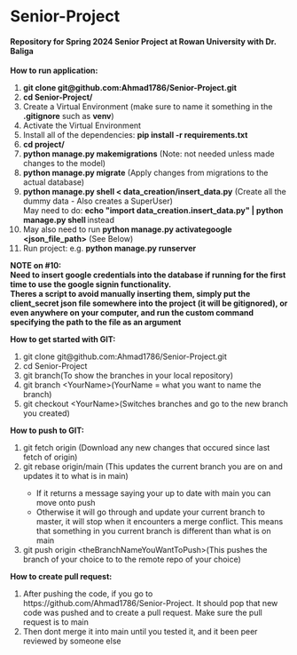 # Senior-Project
#### Repository for Spring 2024 Senior Project at Rowan University with Dr. Baliga 

  **How to run application:**
  <ol>
  <li><b>git clone git@github.com:Ahmad1786/Senior-Project.git</b> </li>
  <li><b>cd Senior-Project/</b></li>
  <li>Create a Virtual Environment (make sure to name it something in the <b>.gitignore</b> such as <b>venv</b>)</li>
  <li>Activate the Virtual Environment</li>
  <li>Install all of the dependencies: <b>pip install -r requirements.txt</b></li>
  <li><b>cd project/</b></li>
  <li><b>python manage.py makemigrations</b> (Note: not needed unless made changes to the model)</li>
  <li><b>python manage.py migrate</b> (Apply changes from migrations to the actual database)</li>
  <li><b>python manage.py shell < data_creation/insert_data.py</b> (Create all the dummy data - Also creates a SuperUser) </li> 
  May need to do: <b>echo "import data_creation.insert_data.py" | python manage.py shell </b> instead
  <li>May also need to run <b>python manage.py activategoogle &lt;json_file_path&gt;</b> (See Below) </li>
  <li>Run project: e.g. <b>python manage.py runserver</b></li>
  </ol>

  **NOTE on #10: <br> Need to insert google credentials into the database if running for the first time to use the google signin functionality. <br> Theres a script to avoid manually inserting them, simply put the client_secret json file somewhere into the project (it will be gitignored), or even anywhere on your computer, and run the custom command specifying the path to the file as an argument**

  **How to get started with GIT:**
  <ol>
  <li>git clone git@github.com:Ahmad1786/Senior-Project.git</li>
  <li>cd Senior-Project</li>
  <li>git branch(To show the branches in your local repository) </li>
  <li>git branch &lt;YourName&gt;(YourName = what you want to name the branch)</li>
  <li>git checkout &lt;YourName&gt;(Switches branches and go to the new branch you created)</li>
  </ol>
  
  **How to push to GIT:**
  <ol>
  <li>git fetch origin (Download any new changes that occured since last fetch of origin)</li>
  <li>git rebase origin/main (This updates the current branch you are on and updates it to what is in main)</li>
  <ul><li>If it returns a message saying your up to date with main you can move onto push </li>
  <li>Otherwise it will go through and update your current branch to master, it will stop when it encounters a merge conflict. This means that something in you current branch is different than what is on main</li>
  </ul>
  <li>git push origin &lt;theBranchNameYouWantToPush&gt;(This pushes the branch of your choice to to the remote repo of your choice)</li>
  </ol>

  **How to create pull request:**
  <ol>
  <li>After pushing the code, if you go to https://github.com/Ahmad1786/Senior-Project. It should pop that new code was pushed and to create a pull request. Make sure the pull request is to main</li>
  <li>Then dont merge it into main until you tested it, and it been peer reviewed by someone else</li>
  </ol>
